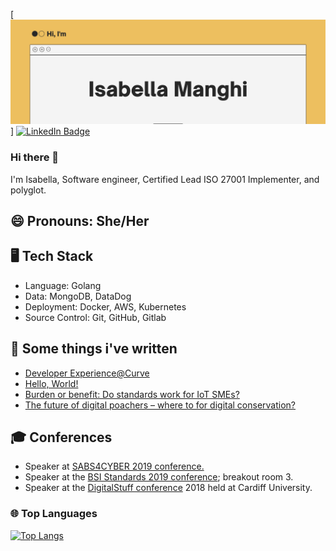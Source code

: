 [![Isabella's GitHub Banner](./assets/banner.png)]
[![LinkedIn Badge](https://img.shields.io/badge/LinkedIn-Profile-informational?style=flat&logo=linkedin&logoColor=white&color=0D76A8)](https://www.linkedin.com/in/aisabellam/)


### Hi there 👋

I'm Isabella, Software engineer, Certified Lead ISO 27001 Implementer, and polyglot.

## 😄 Pronouns: She/Her

## 🖥️ Tech Stack

- Language: Golang
- Data: MongoDB, DataDog
- Deployment: Docker, AWS, Kubernetes
- Source Control: Git, GitHub, Gitlab

## 📝 Some things i've written

- [Developer Experience@Curve](https://www.curve.com/blog/developer-experience-at-curve/)
- [Hello, World!](https://www.curve.com/blog/hello-world/)
- [Burden or benefit: Do standards work for IoT SMEs?](https://www.bsigroup.com/globalassets/documents/iot/ucl-bsi-mpa-project-report-2.pdf)
- [The future of digital poachers – where to for digital conservation?](https://blogs.ucl.ac.uk/steapp/2019/07/29/the-future-of-digital-poachers-where-to-for-digital-conservation/)

## 🎓 Conferences

- Speaker at [SABS4CYBER 2019 conference.](https://www.cybsafe.com/community/blog/what-we-learned-at-sabs4cyber-2019-part-2-of-2/)
- Speaker at the [BSI Standards 2019 conference](https://www.ucl.ac.uk/steapp/news/2019/apr/ucl-steapp-representatives-discussed-next-steps-iot-standards-bsi-standards-conference);  breakout room 3.
- Speaker at the [DigitalStuff conference](https://twitter.com/TheDigitalStuff/status/1007248905807986688?s=20) 2018 held at Cardiff University.


<!-- ## 🧮 GitHub Stats

[![Isa's GitHub stats](https://github-readme-stats.vercel.app/api?username=isa-manghi&show_icons=true&theme=dracula)](https://github.com/isa-manghi/github-readme-stats) -->

### 🌐 Top Languages

[![Top Langs](https://github-readme-stats.vercel.app/api/top-langs/?username=isa-manghi&layout=compact)](https://github.com/isa-manghi/github-readme-stats)


<!--
**isa-manghi/isa-manghi** is a ✨ _special_ ✨ repository because its `README.md` (this file) appears on your GitHub profile.

Here are some ideas to get you started:

- 🔭 I’m currently working on ...
- 🌱 I’m currently learning ...
- 👯 I’m looking to collaborate on ...
- 🤔 I’m looking for help with ...
- 💬 Ask me about ...
- 📫 How to reach me: ...
- 😄 Pronouns: ...
- ⚡ Fun fact: ...
-->
